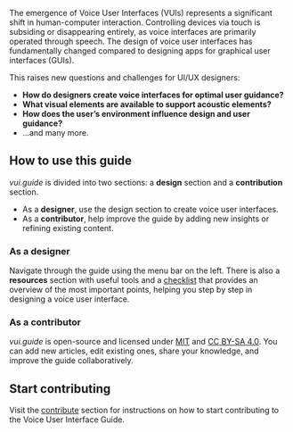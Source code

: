 The emergence of Voice User Interfaces (VUIs) represents a significant shift in human-computer interaction. Controlling devices via touch is subsiding or disappearing entirely, as voice interfaces are primarily operated through speech. The design of voice user interfaces has fundamentally changed compared to designing apps for graphical user interfaces (GUIs).

This raises new questions and challenges for UI/UX designers:  
- **How do designers create voice interfaces for optimal user guidance?**  
- **What visual elements are available to support acoustic elements?**  
- **How does the user’s environment influence design and user guidance?**  
- ...and many more.

## How to use this guide

*vui.guide* is divided into two sections: a **design** section and a **contribution** section.  
- As a **designer**, use the design section to create voice user interfaces.  
- As a **contributor**, help improve the guide by adding new insights or refining existing content.

### As a designer

Navigate through the guide using the menu bar on the left. There is also a **resources** section with useful tools and a [checklist](/docs/resources/checklist/) that provides an overview of the most important points, helping you step by step in designing a voice user interface.

### As a contributor

*vui.guide* is open-source and licensed under [MIT](https://github.com/larsmaeder/vui.guide#-license) and [CC BY-SA 4.0](https://github.com/larsmaeder/vui.guide#-license). You can add new articles, edit existing ones, share your knowledge, and improve the guide collaboratively.

## Start contributing

Visit the [contribute](/contribute/) section for instructions on how to start contributing to the Voice User Interface Guide.
